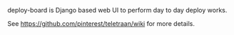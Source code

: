 deploy-board is Django based web UI to perform day to day deploy works. 

See https://github.com/pinterest/teletraan/wiki for more details.
